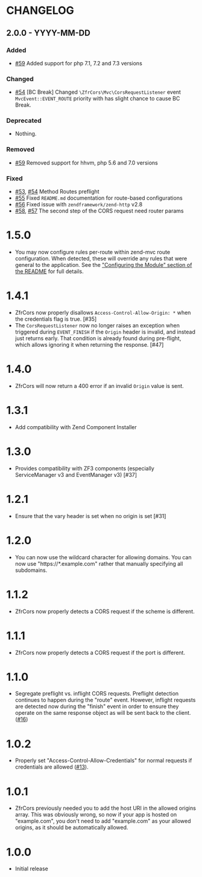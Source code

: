 # CHANGELOG

## 2.0.0 - YYYY-MM-DD

### Added

- [#59](https://github.com/zf-fr/zfr-cors/pull/59) Added support for php 7.1, 7.2 and 7.3 versions

### Changed

- [#54](https://github.com/zf-fr/zfr-cors/pull/54) [BC Break] Changed `\ZfrCors\Mvc\CorsRequestListener` event `MvcEvent::EVENT_ROUTE` priority with has slight chance to cause BC Break. 

### Deprecated

- Nothing.

### Removed

- [#59](https://github.com/zf-fr/zfr-cors/pull/59) Removed support for hhvm, php 5.6 and 7.0 versions

### Fixed

- [#53](https://github.com/zf-fr/zfr-cors/pull/53), [#54](https://github.com/zf-fr/zfr-cors/pull/54) Method Routes preflight
- [#55](https://github.com/zf-fr/zfr-cors/pull/55) Fixed `README.md` documentation for route-based configurations
- [#56](https://github.com/zf-fr/zfr-cors/pull/56) Fixed issue with `zendframework/zend-http` v2.8
- [#58](https://github.com/zf-fr/zfr-cors/pull/58), [#57](https://github.com/zf-fr/zfr-cors/pull/57) The second step of the CORS request need router params

# 1.5.0

- You may now configure rules per-route within zend-mvc route configuration.
  When detected, these will override any rules that were general to the
  application. See the ["Configuring the Module" section of the
  README](README.md#configuring-the-module) for full details.

# 1.4.1

- ZfrCors now properly disallows `Access-Control-Allow-Origin: *` when the
  credentials flag is true. [#35]
- The `CorsRequestListener` now no longer raises an exception when triggered
  during `EVENT_FINISH` if the `Origin` header is invalid, and instead just
  returns early. That condition is already found during pre-flight, which allows
  ignoring it when returning the response. [#47]

# 1.4.0

- ZfrCors will now return a 400 error if an invalid `Origin` value is sent.

# 1.3.1

- Add compatibility with Zend Component Installer

# 1.3.0

- Provides compatibility with ZF3 components (especially ServiceManager v3 and EventManager v3) [#37]

# 1.2.1

- Ensure that the vary header is set when no origin is set [#31]

# 1.2.0

- You can now use the wildcard character for allowing domains. You can now use "https://*.example.com" rather
that manually specifying all subdomains.

# 1.1.2

- ZfrCors now properly detects a CORS request if the scheme is different.

# 1.1.1

- ZfrCors now properly detects a CORS request if the port is different.

# 1.1.0

- Segregate preflight vs. inflight CORS requests. Preflight detection continues
  to happen during the "route" event. However, inflight requests are detected
  now during the "finish" event in order to ensure they operate on the same
  response object as will be sent back to the client.
  ([#16](https://github.com/zf-fr/zfr-cors/pull/16))

# 1.0.2

- Properly set "Access-Control-Allow-Credentials" for normal requests if credentials are allowed ([#13](https://github.com/zf-fr/zfr-cors/pull/13)).

# 1.0.1

- ZfrCors previously needed you to add the host URI in the allowed origins array. This was obviously wrong, so
now if your app is hosted on "example.com", you don't need to add "example.com" as your allowed origins, as it should
be automatically allowed.

# 1.0.0

- Initial release
